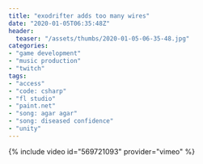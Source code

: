 ```yaml
---
title: "exodrifter adds too many wires"
date: "2020-01-05T06:35:48Z"
header:
  teaser: "/assets/thumbs/2020-01-05-06-35-48.jpg"
categories:
- "game development"
- "music production"
- "twitch"
tags:
- "access"
- "code: csharp"
- "fl studio"
- "paint.net"
- "song: agar agar"
- "song: diseased confidence"
- "unity"
---
```

{% include video id="569721093" provider="vimeo" %}

